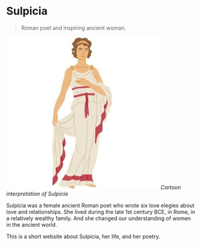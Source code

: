 # Sulpicia
> Roman poet and inspiring ancient woman.

![Cartoon interpretation of Sulpicia](/woman.jpg)
*Cartoon interpretation of Sulpicia*

Sulpicia was a female ancient Roman poet who wrote six love elegies about love and relationships. She lived during the late 1st century BCE, in Rome, in a relatively wealthy family. And she changed our understanding of women in the ancient world.

This is a short website about Sulpicia, her life, and her poetry. 